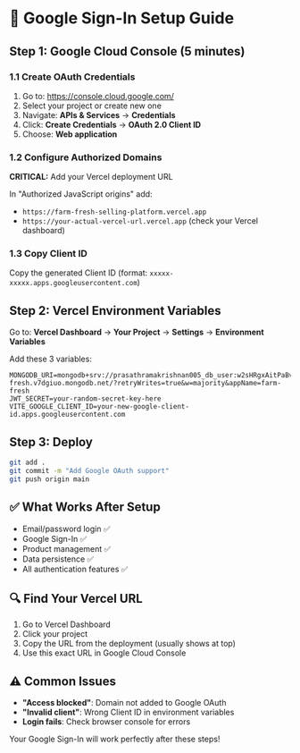 # 🔐 Google Sign-In Setup Guide

## Step 1: Google Cloud Console (5 minutes)

### 1.1 Create OAuth Credentials
1. Go to: https://console.cloud.google.com/
2. Select your project or create new one
3. Navigate: **APIs & Services** → **Credentials**
4. Click: **Create Credentials** → **OAuth 2.0 Client ID**
5. Choose: **Web application**

### 1.2 Configure Authorized Domains
**CRITICAL:** Add your Vercel deployment URL

In "Authorized JavaScript origins" add:
- `https://farm-fresh-selling-platform.vercel.app`
- `https://your-actual-vercel-url.vercel.app` (check your Vercel dashboard)

### 1.3 Copy Client ID
Copy the generated Client ID (format: `xxxxx-xxxxx.apps.googleusercontent.com`)

## Step 2: Vercel Environment Variables

Go to: **Vercel Dashboard** → **Your Project** → **Settings** → **Environment Variables**

Add these 3 variables:
```
MONGODB_URI=mongodb+srv://prasathramakrishnan005_db_user:w2sHRgxAitPaBvoD@farm-fresh.v7dgiuo.mongodb.net/?retryWrites=true&w=majority&appName=farm-fresh
JWT_SECRET=your-random-secret-key-here
VITE_GOOGLE_CLIENT_ID=your-new-google-client-id.apps.googleusercontent.com
```

## Step 3: Deploy
```bash
git add .
git commit -m "Add Google OAuth support"
git push origin main
```

## ✅ What Works After Setup
- Email/password login ✅
- Google Sign-In ✅
- Product management ✅
- Data persistence ✅
- All authentication features ✅

## 🔍 Find Your Vercel URL
1. Go to Vercel Dashboard
2. Click your project
3. Copy the URL from the deployment (usually shows at top)
4. Use this exact URL in Google Cloud Console

## ⚠️ Common Issues
- **"Access blocked"**: Domain not added to Google OAuth
- **"Invalid client"**: Wrong Client ID in environment variables
- **Login fails**: Check browser console for errors

Your Google Sign-In will work perfectly after these steps!
